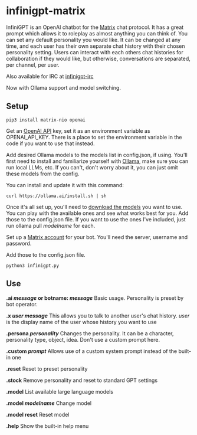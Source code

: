 # infinigpt-matrix
InfiniGPT is an OpenAI chatbot for the [Matrix](https://matrix.org/) chat protocol. It has a great prompt which allows it to roleplay as almost anything you can think of. You can set any default personality you would like. It can be changed at any time, and each user has their own separate chat history with their chosen personality setting. Users can interact with each others chat histories for collaboration if they would like, but otherwise, conversations are separated, per channel, per user.  

Also available for IRC at [infinigpt-irc](https://github.com/h1ddenpr0cess20/infinigpt-irc/)

Now with Ollama support and model switching.

## Setup

```
pip3 install matrix-nio openai 
```


Get an [OpenAI API](https://platform.openai.com/signup) key, set it as an environment variable as OPENAI_API_KEY.  There is a place to set the environment variable in the code if you want to use that instead.

Add desired Ollama models to the models list in config.json, if using.  You'll first need to install and familiarize yourself with [Ollama](https://ollama.ai/), make sure you can run local LLMs, etc.  If you can't, don't worry about it, you can just omit these models from the config.

You can install and update it with this command:
```
curl https://ollama.ai/install.sh | sh
```

Once it's all set up, you'll need to [download the models](https://ollama.ai/library) you want to use.  You can play with the available ones and see what works best for you.  Add those to the config.json file.  If you want to use the ones I've included, just run ollama pull _modelname_ for each.

Set up a [Matrix account](https://app.element.io/) for your bot.  You'll need the server, username and password.

Add those to the config.json file.

```
python3 infinigpt.py
```

## Use

**.ai _message_ or botname: _message_**
    Basic usage.
    Personality is preset by bot operator.
  
**.x _user message_**
    This allows you to talk to another user's chat history.
    _user_ is the display name of the user whose history you want to use
      
**.persona _personality_**
    Changes the personality.  It can be a character, personality type, object, idea.
    Don't use a custom prompt here.

**.custom _prompt_**
    Allows use of a custom system prompt instead of the built-in one

**.reset**
    Reset to preset personality
    
**.stock**
    Remove personality and reset to standard GPT settings

**.model**
    List available large language models

**.model _modelname_**
    Change model

**.model reset**
    Reset model
    
**.help**
    Show the built-in help menu
